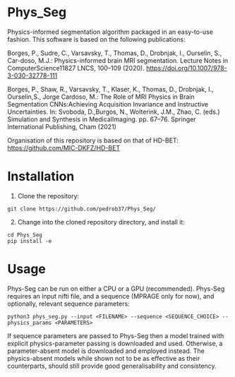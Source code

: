# Phys_Seg

Physics-informed segmentation algorithm packaged in an easy-to-use fashion. This software is based on the following publications:

Borges, P., Sudre, C., Varsavsky, T., Thomas, D., Drobnjak, I., Ourselin, S., Car-doso, M.J.: Physics-informed brain MRI segmentation. Lecture Notes in ComputerScience11827 LNCS, 100–109 (2020). https://doi.org/10.1007/978-3-030-32778-111

Borges, P., Shaw, R., Varsavsky, T., Klaser, K., Thomas, D., Drobnjak, I., Ourselin,S.,  Jorge  Cardoso,  M.:  The  Role  of  MRI  Physics  in  Brain  Segmentation  CNNs:Achieving Acquisition Invariance and Instructive Uncertainties. In: Svoboda, D.,Burgos, N., Wolterink, J.M., Zhao, C. (eds.) Simulation and Synthesis in MedicalImaging. pp. 67–76. Springer International Publishing, Cham (2021)

Organisation of this repository is based on that of HD-BET: https://github.com/MIC-DKFZ/HD-BET
# Installation
1. Clone the repository:
```
git clone https://github.com/pedrob37/Phys_Seg/
```
2. Change into the cloned repository directory, and install it:
```
cd Phys_Seg
pip install -e
```

# Usage
Phys-Seg can be run on either a CPU or a GPU (recommended). Phys-Seg requires an input nifti file, and a sequence (MPRAGE only for now), and optionally, relevant sequence parameters:
```
python3 phys_seg.py --input <FILENAME> --sequence <SEQUENCE_CHOICE> --physics_params <PARAMETERS>
```
If sequence parameters are passed to Phys-Seg then a model trained with explicit physics-parameter passing is downloaded and used. Otherwise, a parameter-absent model is downloaded and employed instead.
The physics-absent models while shown not to be as effective as their counterparts, should still provide good generalisability and consistency.

